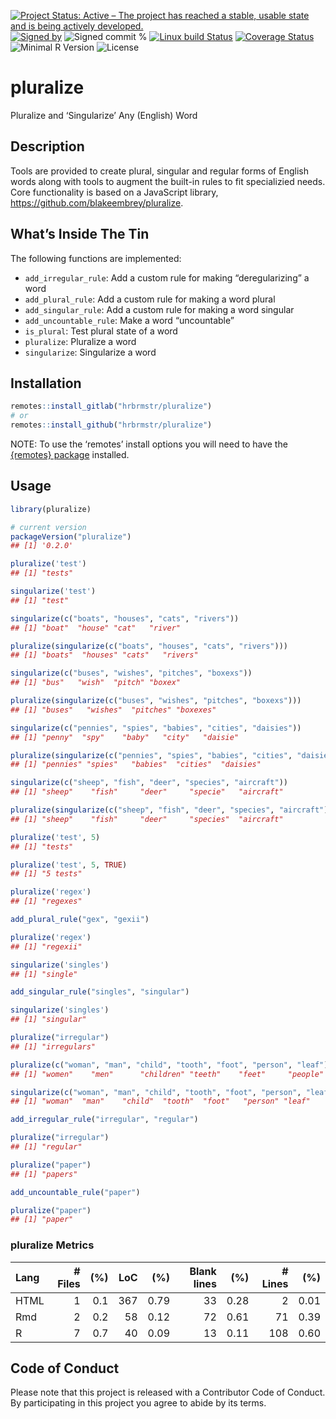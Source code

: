 
[![Project Status: Active – The project has reached a stable, usable
state and is being actively
developed.](https://www.repostatus.org/badges/latest/active.svg)](https://www.repostatus.org/#active)
[![Signed
by](https://img.shields.io/badge/Keybase-Verified-brightgreen.svg)](https://keybase.io/hrbrmstr)
![Signed commit
%](https://img.shields.io/badge/Signed_Commits-100%25-lightgrey.svg)
[![Linux build
Status](https://travis-ci.org/hrbrmstr/pluralize.svg?branch=master)](https://travis-ci.org/hrbrmstr/pluralize)
[![Coverage
Status](https://codecov.io/gh/hrbrmstr/pluralize/branch/master/graph/badge.svg)](https://codecov.io/gh/hrbrmstr/pluralize)
![Minimal R
Version](https://img.shields.io/badge/R%3E%3D-3.6.0-blue.svg)
![License](https://img.shields.io/badge/License-MIT-blue.svg)

# pluralize

Pluralize and ‘Singularize’ Any (English) Word

## Description

Tools are provided to create plural, singular and regular forms of
English words along with tools to augment the built-in rules to fit
specializied needs. Core functionality is based on a JavaScript library,
<https://github.com/blakeembrey/pluralize>.

## What’s Inside The Tin

The following functions are implemented:

  - `add_irregular_rule`: Add a custom rule for making “deregularizing”
    a word
  - `add_plural_rule`: Add a custom rule for making a word plural
  - `add_singular_rule`: Add a custom rule for making a word singular
  - `add_uncountable_rule`: Make a word “uncountable”
  - `is_plural`: Test plural state of a word
  - `pluralize`: Pluralize a word
  - `singularize`: Singularize a word

## Installation

``` r
remotes::install_gitlab("hrbrmstr/pluralize")
# or
remotes::install_github("hrbrmstr/pluralize")
```

NOTE: To use the ‘remotes’ install options you will need to have the
[{remotes} package](https://github.com/r-lib/remotes) installed.

## Usage

``` r
library(pluralize)

# current version
packageVersion("pluralize")
## [1] '0.2.0'
```

``` r
pluralize('test')
## [1] "tests"

singularize('test')
## [1] "test"

singularize(c("boats", "houses", "cats", "rivers"))
## [1] "boat"  "house" "cat"   "river"

pluralize(singularize(c("boats", "houses", "cats", "rivers")))
## [1] "boats"  "houses" "cats"   "rivers"

singularize(c("buses", "wishes", "pitches", "boxexs"))
## [1] "bus"   "wish"  "pitch" "boxex"

pluralize(singularize(c("buses", "wishes", "pitches", "boxexs")))
## [1] "buses"   "wishes"  "pitches" "boxexes"

singularize(c("pennies", "spies", "babies", "cities", "daisies"))
## [1] "penny"  "spy"    "baby"   "city"   "daisie"

pluralize(singularize(c("pennies", "spies", "babies", "cities", "daisies")))
## [1] "pennies" "spies"   "babies"  "cities"  "daisies"

singularize(c("sheep", "fish", "deer", "species", "aircraft"))
## [1] "sheep"    "fish"     "deer"     "specie"   "aircraft"

pluralize(singularize(c("sheep", "fish", "deer", "species", "aircraft")))
## [1] "sheep"    "fish"     "deer"     "species"  "aircraft"

pluralize('test', 5)
## [1] "tests"

pluralize('test', 5, TRUE)
## [1] "5 tests"

pluralize('regex')
## [1] "regexes"

add_plural_rule("gex", "gexii")

pluralize('regex')
## [1] "regexii"

singularize('singles')
## [1] "single"

add_singular_rule("singles", "singular")

singularize('singles')
## [1] "singular"

pluralize("irregular")
## [1] "irregulars"

pluralize(c("woman", "man", "child", "tooth", "foot", "person", "leaf"))
## [1] "women"    "men"      "children" "teeth"    "feet"     "people"   "leaves"

singularize(c("woman", "man", "child", "tooth", "foot", "person", "leaf"))
## [1] "woman"  "man"    "child"  "tooth"  "foot"   "person" "leaf"

add_irregular_rule("irregular", "regular")

pluralize("irregular")
## [1] "regular"

pluralize("paper")
## [1] "papers"

add_uncountable_rule("paper")

pluralize("paper")
## [1] "paper"
```

### pluralize Metrics

| Lang | \# Files | (%) | LoC |  (%) | Blank lines |  (%) | \# Lines |  (%) |
| :--- | -------: | --: | --: | ---: | ----------: | ---: | -------: | ---: |
| HTML |        1 | 0.1 | 367 | 0.79 |          33 | 0.28 |        2 | 0.01 |
| Rmd  |        2 | 0.2 |  58 | 0.12 |          72 | 0.61 |       71 | 0.39 |
| R    |        7 | 0.7 |  40 | 0.09 |          13 | 0.11 |      108 | 0.60 |

## Code of Conduct

Please note that this project is released with a Contributor Code of
Conduct. By participating in this project you agree to abide by its
terms.
